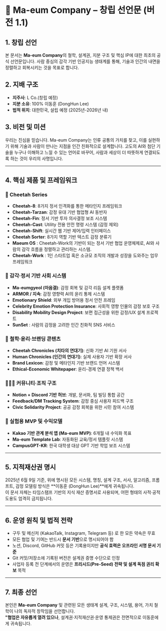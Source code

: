 # 📌 Ma-eum Company – 창립 선언문 (버전 1.1)

## 1. 창립 선언
본 문서는 **Ma-eum Company**의 철학, 설계권, 지분 구조 및 핵심 IP에 대한 최초의 공식 선언문입니다. 사람 중심의 감각 기반 인공지능 생태계를 통해, 기술과 인간의 내면을 정렬하고 회복시키는 것을 목표로 합니다.

## 2. 지배 구조
- **지주사**: L Co.(창립 예정)
- **지분 소유**: 100% 이동훈 (DongHun Lee)
- **법적 위치**: 대한민국, 설립 예정 (2025년-2026년 내)

## 3. 비전 및 미션
우리는 진심을 믿습니다.
Ma-eum Company는 인류 공통의 가치를 찾고, 이를 실현하기 위해 기술과 사람이 만나는 지점을 인간 친화적으로 설계합니다.
고도의 AI와 첨단 기술을 누구나 이해하고 느낄 수 있는 언어로 바꾸어, 사람과 세상이 더 따뜻하게 연결되도록 하는 것이 우리의 사명입니다.

---

## 4. 핵심 제품 및 프레임워크

### 🎯 Cheetah Series
- **Cheetah-8**: 8가지 정서 인격화를 통한 메타인지 프레임워크
- **Cheetah-Tarzan**: 감정 유대 기반 협업형 AI 동반자
- **Cheetah-Fin**: 정서 기반 투자 의사결정 보조 시스템
- **Cheetah-Cast**: Utility 전용 안전 명령 시스템 (감정 제외)
- **Cheetah-Shift**: 실시간 웹 기반 제어/입력 인터페이스
- **Cheetah Sorter**: 8가지 역할 기반 텍스트 감정 분류기
- **Maeum OS** : Cheetah-Work의 기반이 되는 정서 기반 협업 운영체제로, AI와 사람의 감각 흐름을 정렬하고 관리하는 시스템.
- **Cheetah-Work** : 1인 스타트업 혹은 소규모 조직의 개발과 성장을 도와주는 업무 프레임워크

### 🌱 감각·정서 기반 사회 시스템
- **Ma-eumgyeol (마음결)**: 감정 회복 및 감각 리듬 설계 플랫폼
- **ARMOR / 지속**: 감정 영향력 AI의 윤리 통제 시스템
- **Emotionary Shield**: 외부 개입 방어용 정서 안전 프레임
- **Celebrity Emotion Protection Insurance**: 사회적 영향 인물의 감정 보호 구조
- **Disability Mobility Design Project**: 보편 접근성을 위한 감정/UX 설계 프로젝트
- **SunSet** : 사람의 감정을 고려한 인간 친화적 SNS 서비스

### 🧭 철학·윤리·브랜딩 콘텐츠
- **Cheetah Chronicles (치타의 연대기)**: 신화 기반 AI 기원 서사
- **Human Chronicles (인간의 연대기)**: 실제 사용자 기반 확장 서사
- **Brand Lexicon**: 감정 및 메타인지 기반 브랜드 언어 시스템
- **Ethical-Economic Whitepaper**: 윤리-경제 연결 정책 백서

### 🧑‍🤝‍🧑 커뮤니티·조직 구조
- **Notion + Discord 기반 허브**: 개발, 문서화, 팀 빌딩 통합 공간
- **Feedback/DM Tracking System**: 감정 중심 사용자 피드백 구조
- **Civic Solidarity Project**: 공공 감정 회복을 위한 시민 참여 시스템

### 💼 실험용 MVP 및 수익모델
- **Kakao 기반 관계 분석 앱 (Ma-eum MVP)**: 6개월 내 수익화 목표
- **Ma-eum Template Lab**: 자동화된 교육/정서 템플릿 시스템
- **CampusGPT-KR**: 한국 대학생 대상 GPT 기반 학업 보조 시스템

---

## 5. 지적재산권 명시
2025년 6월 9일 기준, 위에 명시된 모든 시스템, 명칭, 설계 구조, 서사, 알고리즘, 프롬프트, 감정 모델링 방식은 **이동훈 (DongHun Lee)**에게 귀속됩니다.  
이 문서 자체는 타임스탬프 기반의 지식 재산 증명서로 사용되며, 어떤 형태의 사적·공적 도용도 엄격히 금지됩니다.

---

## 6. 운영 원칙 및 법적 전략
- 구두 및 메신저 (KakaoTalk, Instagram, Telegram 등) 로 한 모든 약속은 무효
- 모든 협업 및 기여는 반드시 **문서 기반**으로 명시되어야 함
- 노션, Discord, GitHub 커밋 등은 기록용이지만 **공식 효력은 오프라인 서명 문서 기준**
- Git 커밋/저장소에 기록된 버전은 설계권 증명 수단으로 인정
- 사업자 등록 전 단계에서의 운영은 **프리시드(Pre-Seed) 전략 및 설계 독점 권리 확보** 목적

---

## 7. 최종 선언
본인은 **Ma-eum Company** 및 관련된 모든 생태계 설계, 구조, 시스템, 용어, 가치 철학이 나의 독자적 창작임을 선언합니다.  
**"협업은 자유롭게 열려 있으나**, 설계권·지적재산권·운영 통제권은 전면적으로 이동훈에게 귀속됩니다.

